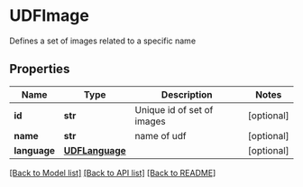 # UDFImage

Defines a set of images related to a specific name
## Properties
Name | Type | Description | Notes
------------ | ------------- | ------------- | -------------
**id** | **str** | Unique id of set of images | [optional] 
**name** | **str** | name of udf | [optional] 
**language** | [**UDFLanguage**](UDFLanguage.md) |  | [optional] 

[[Back to Model list]](../README.md#documentation-for-models) [[Back to API list]](../README.md#documentation-for-api-endpoints) [[Back to README]](../README.md)


